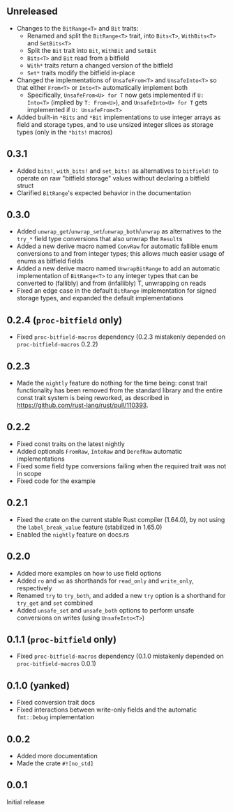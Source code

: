 ## Unreleased
- Changes to the `BitRange<T>` and `Bit` traits:
    - Renamed and split the `BitRange<T>` trait, into `Bits<T>`, `WithBits<T>` and `SetBits<T>`
    - Split the `Bit` trait into `Bit`, `WithBit` and `SetBit`
    - `Bits<T>` and `Bit` read from a bitfield
    - `With*` traits return a changed version of the bitfield
    - `Set*` traits modify the bitfield in-place
- Changed the implementations of `UnsafeFrom<T>` and `UnsafeInto<T>` so that either `From<T>` or `Into<T>` automatically implement both
    - Specifically, `UnsafeFrom<U> for T` now gets implemented if `U: Into<T>` (implied by `T: From<U>`), and `UnsafeInto<U> for T` gets implemented if `U: UnsafeFrom<T>`
- Added built-in `*Bits` and `*Bit` implementations to use integer arrays as field and storage types, and to use unsized integer slices as storage types (only in the `*bits!` macros)

## 0.3.1
- Added `bits!`, `with_bits!` and `set_bits!` as alternatives to `bitfield!` to operate on raw "bitfield storage" values without declaring a bitfield struct
- Clarified `BitRange`'s expected behavior in the documentation

## 0.3.0
- Added `unwrap_get`/`unwrap_set`/`unwrap_both`/`unwrap` as alternatives to the `try_*` field type conversions that also unwrap the `Result`s
- Added a new derive macro named `ConvRaw` for automatic fallible enum conversions to and from integer types; this allows much easier usage of enums as bitfield fields
- Added a new derive macro named `UnwrapBitRange` to add an automatic implementation of `BitRange<T>` to any integer types that can be converted to (fallibly) and from  (infallibly) T, unwrapping on reads
- Fixed an edge case in the default `BitRange` implementation for signed storage types, and expanded the default implementations

## 0.2.4 (`proc-bitfield` only)
- Fixed `proc-bitfield-macros` dependency (0.2.3 mistakenly depended on `proc-bitfield-macros` 0.2.2)

## 0.2.3
- Made the `nightly` feature do nothing for the time being: const trait functionality has been removed from the standard library and the entire const trait system is being reworked, as described in https://github.com/rust-lang/rust/pull/110393.

## 0.2.2
- Fixed const traits on the latest nightly
- Added optionals `FromRaw`, `IntoRaw` and `DerefRaw` automatic implementations
- Fixed some field type conversions failing when the required trait was not in scope
- Fixed code for the example

## 0.2.1
- Fixed the crate on the current stable Rust compiler (1.64.0), by not using the `label_break_value` feature (stabilized in 1.65.0)
- Enabled the `nightly` feature on docs.rs

## 0.2.0
- Added more examples on how to use field options
- Added `ro` and `wo`  as shorthands for `read_only` and `write_only`, respectively
- Renamed `try` to `try_both`, and added a new `try` option is a shorthand for `try_get` and `set` combined
- Added `unsafe_set` and `unsafe_both` options to perform unsafe conversions on writes (using `UnsafeInto<T>`)

## 0.1.1 (`proc-bitfield` only)
- Fixed `proc-bitfield-macros` dependency (0.1.0 mistakenly depended on `proc-bitfield-macros` 0.0.1)

## 0.1.0 (yanked)
- Fixed conversion trait docs
- Fixed interactions between write-only fields and the automatic `fmt::Debug` implementation

## 0.0.2
- Added more documentation
- Made the crate `#![no_std]`

## 0.0.1
Initial release

